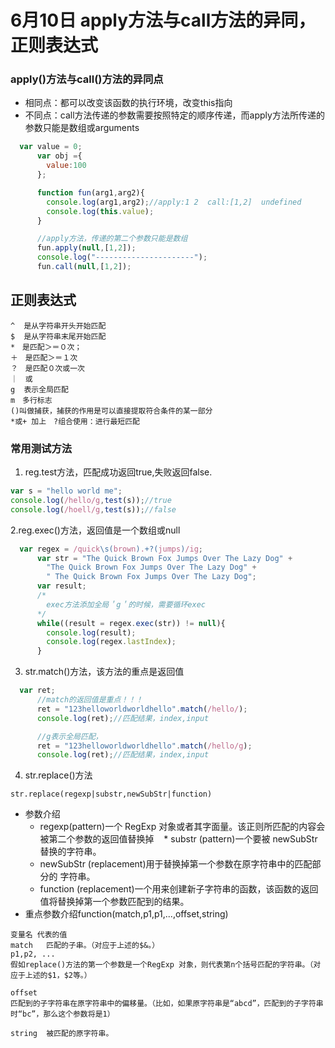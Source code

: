 # 6月10日 apply方法与call方法的异同，正则表达式
### apply()方法与call()方法的异同点
* 相同点：都可以改变该函数的执行环境，改变this指向
* 不同点：call方法传递的参数需要按照特定的顺序传递，而apply方法所传递的参数只能是数组或arguments

```js
  var value = 0;
      var obj ={
        value:100
      };

      function fun(arg1,arg2){
        console.log(arg1,arg2);//apply:1 2  call:[1,2]  undefined
        console.log(this.value);
      }

      //apply方法，传递的第二个参数只能是数组
      fun.apply(null,[1,2]);
      console.log("----------------------");
      fun.call(null,[1,2]);
```
## 正则表达式
```
^  是从字符串开头开始匹配
$  是从字符串末尾开始匹配
*　是匹配＞＝０次；
＋　是匹配＞＝１次
？　是匹配０次或一次
｜　或
g  表示全局匹配
m　多行标志
()叫做捕获，捕获的作用是可以直接提取符合条件的某一部分
*或+ 加上　?组合使用：进行最短匹配
```
### 常用测试方法
1. reg.test方法，匹配成功返回true,失败返回false.
```js
var s = "hello world me";
console.log(/hello/g,test(s));//true
console.log(/hoell/g,test(s));//false

```
2.reg.exec()方法，返回值是一个数组或null
```js
  var regex = /quick\s(brown).+?(jumps)/ig;
      var str = "The Quick Brown Fox Jumps Over The Lazy Dog" +
        "The Quick Brown Fox Jumps Over The Lazy Dog" +
        " The Quick Brown Fox Jumps Over The Lazy Dog";
      var result;
      /*
        exec方法添加全局＇g＇的时候，需要循环exec
      */
      while((result = regex.exec(str)) != null){
        console.log(result);
        console.log(regex.lastIndex);
      }
```
3. str.match()方法，该方法的重点是返回值
```js
  var ret;
      //match的返回值是重点！！！
      ret = "123helloworldworldhello".match(/hello/);
      console.log(ret);//匹配结果，index,input

      //g表示全局匹配，
      ret = "123helloworldworldhello".match(/hello/g);
      console.log(ret);//匹配结果，index,input
```
4. str.replace()方法
```
str.replace(regexp|substr,newSubStr|function)
```
* 参数介绍
    * regexp(pattern)一个 RegExp 对象或者其字面量。该正则所匹配的内容会被第二个参数的返回值替换掉
    * substr (pattern)一个要被 newSubStr 替换的字符串。
    * newSubStr (replacement)用于替换掉第一个参数在原字符串中的匹配部分的 字符串。
    * function (replacement)一个用来创建新子字符串的函数，该函数的返回值将替换掉第一个参数匹配到的结果。
* 重点参数介绍function(match,p1,p1,...,offset,string)
```
变量名	代表的值
match	匹配的子串。（对应于上述的$&。）
p1,p2, ...	
假如replace()方法的第一个参数是一个RegExp 对象，则代表第n个括号匹配的字符串。（对应于上述的$1，$2等。）

offset	
匹配到的子字符串在原字符串中的偏移量。（比如，如果原字符串是“abcd”，匹配到的子字符串时“bc”，那么这个参数将是1）

string	被匹配的原字符串。
```
